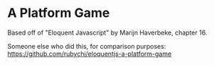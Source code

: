 # A Platform Game

Based off of "Eloquent Javascript" by Marijn Haverbeke, chapter 16.

Someone else who did this, for comparison purposes:
https://github.com/rubychi/eloquentjs-a-platform-game
